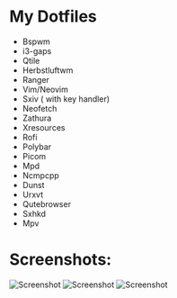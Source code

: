 # My Dotfiles

- Bspwm
- i3-gaps
- Qtile
- Herbstluftwm        
- Ranger
- Vim/Neovim
- Sxiv ( with key handler)
- Neofetch
- Zathura
- Xresources
- Rofi
- Polybar
- Picom
- Mpd
- Ncmpcpp
- Dunst
- Urxvt
- Qutebrowser
- Sxhkd
- Mpv

# Screenshots:

![Screenshot](/home/dilip/Screenshots/2021-06-14-112235_1366x768_scrot.png)
![Screenshot](/home/dilip/Screenshots/2021-06-14-112815_1366x768_scrot.png)
![Screenshot](/home/dilip/Screenshots/2021-06-14-113211_1366x768_scrot.png)
